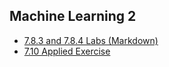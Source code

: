 ## Machine Learning 2
- [7.8.3 and 7.8.4 Labs (Markdown)](/lab_v1.html)
- [7.10 Applied Exercise](/exercise10.html)
